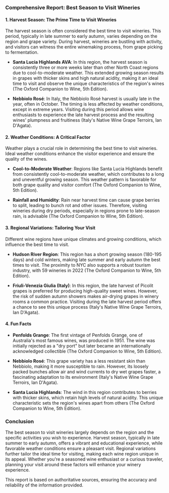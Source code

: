 ### Comprehensive Report: Best Season to Visit Wineries

#### 1. **Harvest Season: The Prime Time to Visit Wineries**
The harvest season is often considered the best time to visit wineries. This period, typically in late summer to early autumn, varies depending on the region and grape variety. During harvest, wineries are bustling with activity, and visitors can witness the entire winemaking process, from grape picking to fermentation.

- **Santa Lucia Highlands AVA**: In this region, the harvest season is consistently three or more weeks later than other North Coast regions due to cool-to-moderate weather. This extended growing season results in grapes with thicker skins and high natural acidity, making it an ideal time to visit and observe the unique characteristics of the region's wines (The Oxford Companion to Wine, 5th Edition).

- **Nebbiolo Rosé**: In Italy, the Nebbiolo Rosé harvest is usually late in the year, often in October. The timing is less affected by weather conditions, except in extreme years. Visiting during this period allows wine enthusiasts to experience the late harvest process and the resulting wines' plumpness and fruitiness (Italy's Native Wine Grape Terroirs, Ian D'Agata).

#### 2. **Weather Conditions: A Critical Factor**
Weather plays a crucial role in determining the best time to visit wineries. Ideal weather conditions enhance the visitor experience and ensure the quality of the wines.

- **Cool-to-Moderate Weather**: Regions like Santa Lucia Highlands benefit from consistently cool-to-moderate weather, which contributes to a long and uneventful growing season. This weather pattern is favorable for both grape quality and visitor comfort (The Oxford Companion to Wine, 5th Edition).

- **Rainfall and Humidity**: Rain near harvest time can cause grape berries to split, leading to bunch rot and other issues. Therefore, visiting wineries during dry periods, especially in regions prone to late-season rain, is advisable (The Oxford Companion to Wine, 5th Edition).

#### 3. **Regional Variations: Tailoring Your Visit**
Different wine regions have unique climates and growing conditions, which influence the best time to visit.

- **Hudson River Region**: This region has a short growing season (180-195 days) and cold winters, making late summer and early autumn the best times to visit. The proximity to NYC also supports a robust tourism industry, with 59 wineries in 2022 (The Oxford Companion to Wine, 5th Edition).

- **Friuli-Venezia Giulia (Italy)**: In this region, the late harvest of Picolit grapes is preferred for producing high-quality sweet wines. However, the risk of sudden autumn showers makes air-drying grapes in winery rooms a common practice. Visiting during the late harvest period offers a chance to see this unique process (Italy's Native Wine Grape Terroirs, Ian D'Agata).

#### 4. **Fun Facts**
- **Penfolds Grange**: The first vintage of Penfolds Grange, one of Australia's most famous wines, was produced in 1951. The wine was initially rejected as a "dry port" but later became an internationally acknowledged collectible (The Oxford Companion to Wine, 5th Edition).

- **Nebbiolo Rosé**: This grape variety has a less resistant skin than Nebbiolo, making it more susceptible to rain. However, its loosely packed bunches allow air and wind currents to dry wet grapes faster, a fascinating adaptation to its environment (Italy's Native Wine Grape Terroirs, Ian D'Agata).

- **Santa Lucia Highlands**: The wind in this region contributes to berries with thicker skins, which retain high levels of natural acidity. This unique characteristic sets the region's wines apart from others (The Oxford Companion to Wine, 5th Edition).

### Conclusion
The best season to visit wineries largely depends on the region and the specific activities you wish to experience. Harvest season, typically in late summer to early autumn, offers a vibrant and educational experience, while favorable weather conditions ensure a pleasant visit. Regional variations further tailor the ideal time for visiting, making each wine region unique in its appeal. Whether you're a seasoned wine enthusiast or a curious traveler, planning your visit around these factors will enhance your winery experience.

This report is based on authoritative sources, ensuring the accuracy and reliability of the information provided.